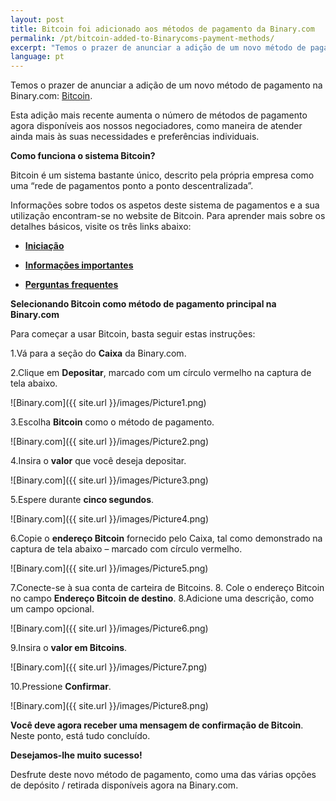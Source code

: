 ```yaml
---
layout: post
title: Bitcoin foi adicionado aos métodos de pagamento da Binary.com
permalink: /pt/bitcoin-added-to-Binarycoms-payment-methods/
excerpt: "Temos o prazer de anunciar a adição de um novo método de pagamento na Binary.com: Bitcoin. Esta adição mais recente aumenta o número de..."
language: pt
---
```



Temos o prazer de anunciar a adição de um novo método de pagamento na Binary.com: [Bitcoin](https://bitcoin.org/en). 

Esta adição mais recente aumenta o número de métodos de pagamento agora disponíveis aos nossos negociadores, como maneira de atender ainda mais às suas necessidades e preferências individuais.


**Como funciona o sistema Bitcoin?**

Bitcoin é um sistema bastante único, descrito pela própria empresa como uma “rede de pagamentos ponto a ponto descentralizada”.

Informações sobre todos os aspetos deste sistema de pagamentos e a sua utilização encontram-se no website de Bitcoin. Para aprender mais sobre os detalhes básicos, visite os três links abaixo:

+ [**Iniciação**](https://bitcoin.org/pt_BR/comecando)

+ [**Informações importantes**](https://bitcoin.org/en/you-need-to-know)

+ [**Perguntas frequentes**](https://bitcoin.org/pt_BR/faq)


**Selecionando Bitcoin como método de pagamento principal na Binary.com**

Para começar a usar Bitcoin, basta seguir estas instruções:

1.Vá para a seção do **Caixa** da Binary.com.


2.Clique em **Depositar**, marcado com um círculo vermelho na captura de tela abaixo.

![Binary.com]({{ site.url }}/images/Picture1.png)

3.Escolha **Bitcoin** como o método de pagamento.

![Binary.com]({{ site.url }}/images/Picture2.png)

4.Insira o **valor** que você deseja depositar.

![Binary.com]({{ site.url }}/images/Picture3.png)

5.Espere durante **cinco segundos**.

![Binary.com]({{ site.url }}/images/Picture4.png)

6.Copie o **endereço Bitcoin** fornecido pelo Caixa, tal como demonstrado na captura de tela abaixo – marcado com círculo vermelho. 

![Binary.com]({{ site.url }}/images/Picture5.png)

7.Conecte-se à sua conta de carteira de Bitcoins. 8. Cole o endereço Bitcoin no campo **Endereço Bitcoin de destino**.
8.Adicione uma descrição, como um campo opcional.

![Binary.com]({{ site.url }}/images/Picture6.png)

9.Insira o **valor em Bitcoins**.

![Binary.com]({{ site.url }}/images/Picture7.png)

10.Pressione **Confirmar**.

![Binary.com]({{ site.url }}/images/Picture8.png)

**Você deve agora receber uma mensagem de confirmação de Bitcoin**. Neste ponto, está tudo concluído.

**Desejamos-lhe muito sucesso!**

Desfrute deste novo método de pagamento, como uma das várias opções de depósito / retirada disponíveis agora na Binary.com.









